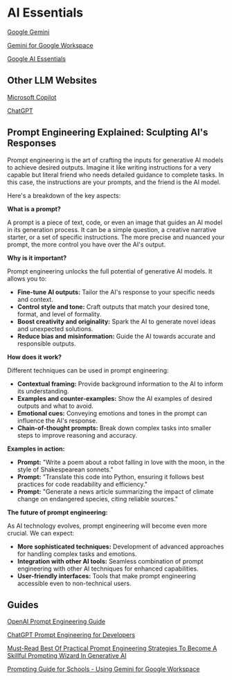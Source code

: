 # AI Essentials

[Google Gemini](https://gemini.google.com/app)

[Gemini for Google Workspace](https://inthecloud.withgoogle.com/gemini-for-google-workspace-prompt-guide/dl-cd.html)

[Google AI Essentials](https://grow.google/ai-essentials/)

## Other LLM Websites

[Microsoft Copilot](https://copilot.microsoft.com/)

[ChatGPT](https://chat.openai.com/)

## Prompt Engineering Explained: Sculpting AI's Responses

Prompt engineering is the art of crafting the inputs for generative AI models to achieve desired outputs. Imagine it like writing instructions for a very capable but literal friend who needs detailed guidance to complete tasks. In this case, the instructions are your prompts, and the friend is the AI model.

Here's a breakdown of the key aspects:

**What is a prompt?**

A prompt is a piece of text, code, or even an image that guides an AI model in its generation process. It can be a simple question, a creative narrative starter, or a set of specific instructions. The more precise and nuanced your prompt, the more control you have over the AI's output.

**Why is it important?**

Prompt engineering unlocks the full potential of generative AI models. It allows you to:

* **Fine-tune AI outputs:** Tailor the AI's response to your specific needs and context.
* **Control style and tone:** Craft outputs that match your desired tone, format, and level of formality.
* **Boost creativity and originality:** Spark the AI to generate novel ideas and unexpected solutions.
* **Reduce bias and misinformation:** Guide the AI towards accurate and responsible outputs.

**How does it work?**

Different techniques can be used in prompt engineering:

* **Contextual framing:** Provide background information to the AI to inform its understanding.
* **Examples and counter-examples:** Show the AI examples of desired outputs and what to avoid.
* **Emotional cues:** Conveying emotions and tones in the prompt can influence the AI's response.
* **Chain-of-thought prompts:** Break down complex tasks into smaller steps to improve reasoning and accuracy.

**Examples in action:**

* **Prompt:** "Write a poem about a robot falling in love with the moon, in the style of Shakespearean sonnets."
* **Prompt:** "Translate this code into Python, ensuring it follows best practices for code readability and efficiency."
* **Prompt:** "Generate a news article summarizing the impact of climate change on endangered species, citing reliable sources."

**The future of prompt engineering:**

As AI technology evolves, prompt engineering will become even more crucial. We can expect:

* **More sophisticated techniques:** Development of advanced approaches for handling complex tasks and emotions.
* **Integration with other AI tools:** Seamless combination of prompt engineering with other AI techniques for enhanced capabilities.
* **User-friendly interfaces:** Tools that make prompt engineering accessible even to non-technical users.


## Guides

[OpenAI Prompt Engineering Guide](https://platform.openai.com/docs/guides/prompt-engineering/)

[ChatGPT Prompt Engineering for Developers](https://www.deeplearning.ai/short-courses/chatgpt-prompt-engineering-for-developers/)

[Must-Read Best Of Practical Prompt Engineering Strategies To Become A Skillful Prompting Wizard In Generative AI](https://www.forbes.com/sites/lanceeliot/2023/12/28/must-read-best-of-practical-prompt-engineering-strategies-to-become-a-skillful-prompting-wizard-in-generative-ai/?sh=4d05d27f19cd)

[Prompting Guide for Schools - Using Gemini for Google Workspace](https://docs.google.com/presentation/d/1os-52PymXoxEUYESTkUB_gatlsjAl8jPuAsIE11tEno/edit?usp=sharing)